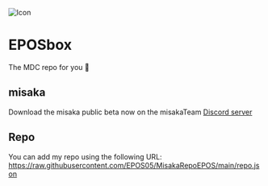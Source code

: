 ![Icon](https://raw.githubusercontent.com/EPOS05/MisakaRepoEPOS/main/RepoAssets/leafEPOSbox_github.png)
# EPOSbox
The MDC repo for you 🍃

## misaka
Download the misaka public beta now on the misakaTeam [Discord server](https://discord.gg/SDenpXk9C2)

## Repo
You can add my repo using the following URL: https://raw.githubusercontent.com/EPOS05/MisakaRepoEPOS/main/repo.json
